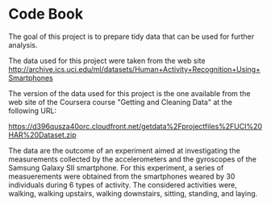 Code Book
==========

The goal of this project is to prepare tidy data that can be used for
further analysis.

The data used for this project were taken from the web site
http://archive.ics.uci.edu/ml/datasets/Human+Activity+Recognition+Using+Smartphones

The version of the data used for this project is the one available from
the web site of the Coursera course "Getting and Cleaning Data" at the
following URL:

https://d396qusza40orc.cloudfront.net/getdata%2Fprojectfiles%2FUCI%20HAR%20Dataset.zip

The data are the outcome of an experiment aimed at investigating
the measurements collected by the accelerometers and the gyroscopes 
of the Samsung Galaxy SII smartphone. For this experiment, a series of
measuerements were obtained from the smartphones weared by 30 individuals during 6 types of activity. 
The considered activities were, walking, walking upstairs,
walking downstairs, sitting, standing, and laying.

